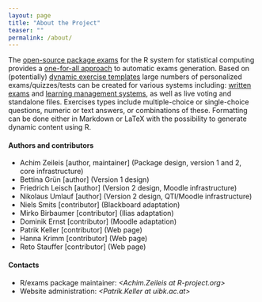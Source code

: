 ```yaml
---
layout: page
title: "About the Project"
teaser: ""
permalink: /about/
---
```


The [open-source package exams](/resources) for
the R system for statistical computing provides a
[one-for-all approach](/intro/oneforall) to automatic exams generation. Based on (potentially)
[dynamic exercise templates](/intro/dynamic) large numbers of personalized exams/quizzes/tests can be
created for various systems including: [written exams](/intro/written) and
[learning management systems](/intro/elearning), as well as live voting and
standalone files. Exercises types include multiple-choice or single-choice questions, numeric
or text answers, or combinations of these. Formatting can be done either in
Markdown or LaTeX with the possibility to generate dynamic content using R.

#### Authors and contributors

- Achim Zeileis [author, maintainer] (Package design, version 1 and 2, core infrastructure)
- Bettina Grün [author] (Version 1 design)
- Friedrich Leisch [author] (Version 2 design, Moodle infrastructure)
- Nikolaus Umlauf [author] (Version 2 design, QTI/Moodle infrastructure)
- Niels Smits [contributor] (Blackboard adaptation)
- Mirko Birbaumer [contributor] (Ilias adaptation)
- Dominik Ernst [contributor] (Moodle adaptation)
- Patrik Keller [contributor] (Web page)
- Hanna Krimm [contributor] (Web page)
- Reto Stauffer [contributor] (Web page)

#### Contacts

- R/exams package maintainer: 
  _<&#x41;&#x63;&#x68;&#x69;&#x6d;&#x2e;&#x5a;&#x65;&#x69;&#x6c;&#x65;&#x69;&#x73;&#x20;&#x61;&#x74;&#x20;&#x52;&#x2d;&#x70;&#x72;&#x6f;&#x6a;&#x65;&#x63;&#x74;&#x2e;&#x6f;&#x72;&#x67;>_
- Website administration:
  _<&#x50;&#x61;&#x74;&#x72;&#x69;&#x6b;&#x2e;&#x4b;&#x65;&#x6c;&#x6c;&#x65;&#x72;&#x20;&#x61;&#x74;&#x20;&#x75;&#x69;&#x62;&#x6b;&#x2e;&#x61;&#x63;&#x2e;&#x61;&#x74;>_


